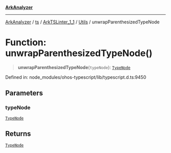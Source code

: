 [**ArkAnalyzer**](../../../../../../../../README.md)

***

[ArkAnalyzer](../../../../../../../../globals.md) / [ts](../../../../../README.md) / [ArkTSLinter\_1\_1](../../../README.md) / [Utils](../README.md) / unwrapParenthesizedTypeNode

# Function: unwrapParenthesizedTypeNode()

> **unwrapParenthesizedTypeNode**(`typeNode`): [`TypeNode`](../../../../../interfaces/TypeNode.md)

Defined in: node\_modules/ohos-typescript/lib/typescript.d.ts:9450

## Parameters

### typeNode

[`TypeNode`](../../../../../interfaces/TypeNode.md)

## Returns

[`TypeNode`](../../../../../interfaces/TypeNode.md)

